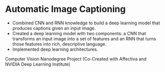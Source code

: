 # Automatic Image Captioning

- Combined CNN and RNN knowledge to build a deep learning model that produces captions given an input image.
- Created a deep learning model with two components: a CNN that transforms an input image into a set of features and an RNN that turns those features into rich, descriptive language.
- Implemented deep learning architectures.

Computer Vision Nanodegree Project (Co-Created with Affectiva and NVIDIA Deep Learning Institute)
